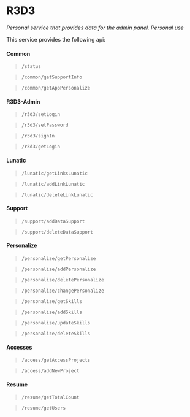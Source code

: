# R3D3

_Personal service that provides data for the admin panel. Personal use_

This service provides the following api:

#### Common
> `/status`

> `/common/getSupportInfo`

> `/common/getAppPersonalize`

#### R3D3-Admin
> `/r3d3/setLogin`

> `/r3d3/setPassword`

> `/r3d3/signIn`

> `/r3d3/getLogin`

#### Lunatic

> `/lunatic/getLinksLunatic`

> `/lunatic/addLinkLunatic`

> `/lunatic/deleteLinkLunatic`

#### Support

> `/support/addDataSupport`

> `/support/deleteDataSupport`

#### Personalize

> `/personalize/getPersonalize`

> `/personalize/addPersonalize`

> `/personalize/deletePersonalize`

> `/personalize/changePersonalize`

> `/personalize/getSkills`

> `/personalize/addSkills`

> `/personalize/updateSkills`

> `/personalize/deleteSkills`

#### Accesses

> `/access/getAccessProjects`

> `/access/addNewProject`



#### Resume

> `/resume/getTotalCount`

> `/resume/getUsers`

